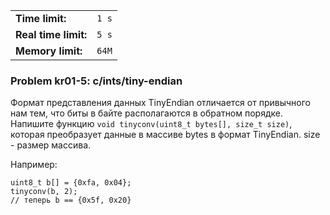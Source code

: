 |                      |       |
|----------------------|-------|
| **Time limit:**      | `1 s` |
| **Real time limit:** | `5 s` |
| **Memory limit:**    | `64M` |


### Problem kr01-5: c/ints/tiny-endian

Формат представления данных TinyEndian отличается от привычного нам тем, что биты в байте
располагаются в обратном порядке. Напишите функцию `void tinyconv(uint8_t bytes[], size_t size)`,
которая преобразует данные в массиве bytes в формат TinyEndian. size - размер массива.

Например:

    
    
    uint8_t b[] = {0xfa, 0x04};
    tinyconv(b, 2);
    // теперь b == {0x5f, 0x20}

